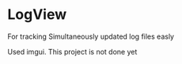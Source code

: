 # LogView
For tracking Simultaneously updated log files easly


Used imgui. This project is not done yet
